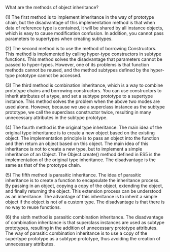 What are the methods of object inheritance? 

(1) The first method is to implement inheritance in the way of prototype chain,
but the disadvantage of this implementation method is that when data of reference type is contained, 
it will be shared by all instance objects, which is easy to cause modification confusion. In addition, you cannot pass parameters to supertypes when creating subtypes.

(2) The second method is to use the method of borrowing Constructors. 
This method is implemented by calling hyper-type constructors in subtype functions. 
This method solves the disadvantage that parameters cannot be passed to hyper-types. However, 
one of its problems is that function methods cannot be reused, and the method subtypes defined by the hyper-type prototype cannot be accessed. 

(3) The third method is combination inheritance, which is a way to combine prototype chains and borrowing constructors.
You can use constructors to inherit attributes of a type, and set a subtype prototype to a supertype instance. 
This method solves the problem when the above two modes are used alone. However, because we use a superclass instance as the subtype prototype,
we call the superclass constructor twice, resulting in many unnecessary attributes in the subtype prototype.

(4) The fourth method is the original type inheritance. The main idea of the original type inheritance is to create a new object based on the existing object. 
The implementation principle is to pass an object into the function and then return an object based on this object.
The main idea of this inheritance is not to create a new type, but to implement a simple inheritance of an Object.
The Object.create() method defined in ES5 is the implementation of the original type inheritance. The disadvantage is the same as that of the prototype chain.

(5) The fifth method is parasitic inheritance. The idea of parasitic inheritance is to create a function to encapsulate the inheritance process. 
By passing in an object, copying a copy of the object, extending the object, and finally returning the object.
This extension process can be understood as an inheritance.
The advantage of this inheritance is to inherit a simple object if the object is not of a custom type.
The disadvantage is that there is no way to reuse functions. 

(6) the sixth method is parasitic combination inheritance. 
The disadvantage of combination inheritance is that superclass instances are used as subtype prototypes, resulting in the addition of unnecessary prototype attributes. 
The way of parasitic combination inheritance is to use a copy of the supertype prototype as a subtype prototype, thus avoiding the creation of unnecessary attributes.
